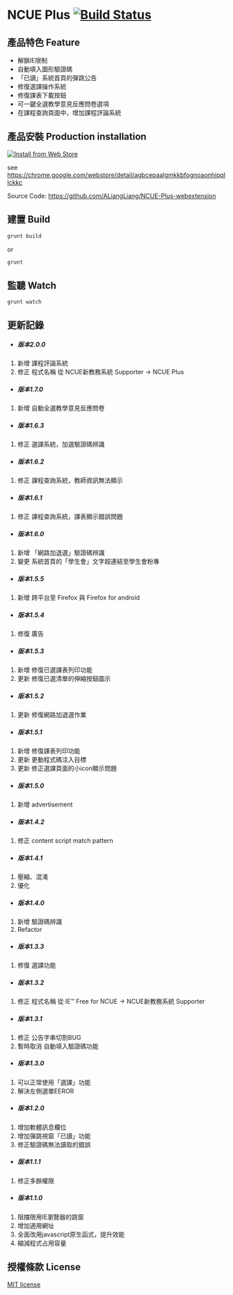 # NCUE Plus [![Build Status](https://travis-ci.org/ALiangLiang/NCUE-Plus-webextension.svg?branch=master)](https://travis-ci.org/ALiangLiang/NCUE-Plus-webextension)

## 產品特色 Feature

- 解鎖IE限制</li>
- 自動填入圖形驗證碼</li>
- 「已讀」系統首頁的彈跳公告</li>
- 修復選課操作系統</li>
- 修復課表下載按鈕</li>
- 可一鍵全選教學意見反應問卷選項</li>
- 在課程查詢頁面中，增加課程評論系統</li>


## 產品安裝 Production installation

[![Install from Web Store](https://raw.githubusercontent.com/ALiangLiang/NCUE-Plus-webextension/master/tryitnowbutton_small.png)](https://chrome.google.com/webstore/detail/agbcepaalgmkkbfognoaonhippllckkc)

see https://chrome.google.com/webstore/detail/agbcepaalgmkkbfognoaonhippllckkc

Source Code: https://github.com/ALiangLiang/NCUE-Plus-webextension

##  建置 Build 

```bash
grunt build
```
or
```bash
grunt
```

##  監聽 Watch 

```bash
grunt watch
```

##  更新記錄

- ##### 版本2.0.0
1. 新增 課程評論系統
2. 修正 程式名稱 從 NCUE新教務系統 Supporter → NCUE Plus

- ##### 版本1.7.0
1. 新增 自動全選教學意見反應問卷

- ##### 版本1.6.3
1. 修正 選課系統，加選驗證碼辨識

- ##### 版本1.6.2
1. 修正 課程查詢系統，教師資訊無法顯示

- ##### 版本1.6.1
1. 修正 課程查詢系統，課表顯示錯誤問題

- ##### 版本1.6.0
1. 新增 「網路加退選」驗證碼辨識
2. 變更 系統首頁的「學生會」文字超連結至學生會粉專

- ##### 版本1.5.5
1. 新增 跨平台至 Firefox 與 Firefox for android

- ##### 版本1.5.4
1. 修復 廣告

- ##### 版本1.5.3
1. 新增 修復已選課表列印功能
2. 更新 修復已選清單的伸縮按鈕圖示

- ##### 版本1.5.2
1. 更新 修復網路加退選作業

- ##### 版本1.5.1
1. 新增 修復課表列印功能
2. 更新 更動程式碼注入目標
3. 更新 修正選課頁面的小icon顯示問題

- ##### 版本1.5.0
1. 新增 advertisement

- ##### 版本1.4.2
1. 修正 content script match pattern

- ##### 版本1.4.1
1. 壓縮、混淆
2. 優化

- ##### 版本1.4.0
1. 新增 驗證碼辨識
2. Refactor

- ##### 版本1.3.3
1. 修復 選課功能

- ##### 版本1.3.2
1. 修正 程式名稱 從 IE™ Free for NCUE → NCUE新教務系統 Supporter

- ##### 版本1.3.1
1. 修正 公告字串切割BUG
2. 暫時取消 自動填入驗證碼功能

- ##### 版本1.3.0
1. 可以正常使用「選課」功能
2. 解決左側選單EEROR

- ##### 版本1.2.0
1. 增加軟體訊息欄位
2. 增加彈跳視窗「已讀」功能
3. 修正驗證碼無法讀取的錯誤

- ##### 版本1.1.1
1. 修正多餘權限

- ##### 版本1.1.0 
1. 阻擋限用IE瀏覽器的跳窗
2. 增加適用網址
3. 全面改用javascript原生函式，提升效能
4. 縮減程式占用容量

## 授權條款 License

[MIT license](https://raw.githubusercontent.com/ALiangLiang/NCUE-Plus-webextension/master/LICENSE)
